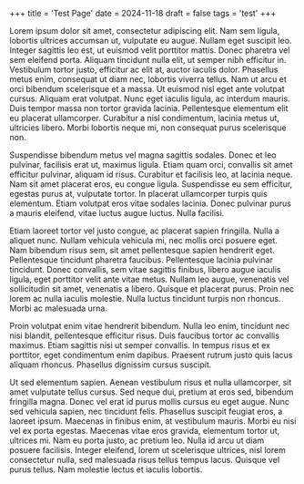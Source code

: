 +++
title = 'Test Page'
date = 2024-11-18
draft = false
tags = 'test'
+++

Lorem ipsum dolor sit amet, consectetur adipiscing elit. Nam sem ligula, lobortis ultrices accumsan ut, vulputate eu augue. Nullam eget suscipit leo. Integer sagittis leo est, ut euismod velit porttitor mattis. Donec pharetra vel sem eleifend porta. Aliquam tincidunt nulla elit, ut semper nibh efficitur in. Vestibulum tortor justo, efficitur ac elit at, auctor iaculis dolor. Phasellus metus enim, consequat ut diam nec, lobortis viverra tellus. Nam ut arcu et orci bibendum scelerisque et a massa. Ut euismod nisl eget ante volutpat cursus. Aliquam erat volutpat. Nunc eget iaculis ligula, ac interdum mauris. Duis tempor massa non tortor gravida lacinia. Pellentesque elementum elit eu placerat ullamcorper. Curabitur a nisl condimentum, lacinia metus ut, ultricies libero. Morbi lobortis neque mi, non consequat purus scelerisque non.

Suspendisse bibendum metus vel magna sagittis sodales. Donec et leo pulvinar, facilisis erat ut, maximus ligula. Etiam quam orci, convallis sit amet efficitur pulvinar, aliquam id risus. Curabitur et facilisis leo, at lacinia neque. Nam sit amet placerat eros, eu congue ligula. Suspendisse eu sem efficitur, egestas purus at, vulputate tortor. In placerat ullamcorper turpis quis elementum. Etiam volutpat eros vitae sodales lacinia. Donec pulvinar purus a mauris eleifend, vitae luctus augue luctus. Nulla facilisi.

Etiam laoreet tortor vel justo congue, ac placerat sapien fringilla. Nulla a aliquet nunc. Nullam vehicula vehicula mi, nec mollis orci posuere eget. Nam bibendum risus sem, sit amet pellentesque sapien hendrerit eget. Pellentesque tincidunt pharetra faucibus. Pellentesque lacinia pulvinar tincidunt. Donec convallis, sem vitae sagittis finibus, libero augue iaculis ligula, eget porttitor velit ante vitae metus. Nullam leo augue, venenatis vel sollicitudin sit amet, venenatis a libero. Quisque et placerat purus. Proin nec lorem ac nulla iaculis molestie. Nulla luctus tincidunt turpis non rhoncus. Morbi ac malesuada urna.

Proin volutpat enim vitae hendrerit bibendum. Nulla leo enim, tincidunt nec nisi blandit, pellentesque efficitur risus. Duis faucibus tortor ac convallis maximus. Etiam sagittis nisi ut semper convallis. In tempus risus et ex porttitor, eget condimentum enim dapibus. Praesent rutrum justo quis lacus aliquam rhoncus. Phasellus dignissim cursus suscipit.

Ut sed elementum sapien. Aenean vestibulum risus et nulla ullamcorper, sit amet vulputate tellus cursus. Sed neque dui, pretium at eros sed, bibendum fringilla magna. Donec vel erat id purus mollis cursus eu eget augue. Nunc sed vehicula sapien, nec tincidunt felis. Phasellus suscipit feugiat eros, a laoreet ipsum. Maecenas in finibus enim, at vestibulum mauris. Morbi eu nisi vel ex porta egestas. Maecenas vitae eros gravida, elementum tortor ut, ultrices mi. Nam eu porta justo, ac pretium leo. Nulla id arcu ut diam posuere facilisis. Integer eleifend, lorem ut scelerisque ultrices, nisl lorem consectetur nulla, sed malesuada risus tellus tempus lacus. Quisque vel purus tellus. Nam molestie lectus et iaculis lobortis.